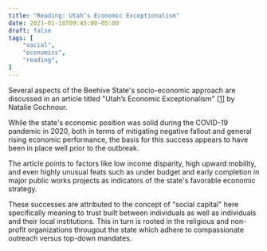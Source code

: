 ```yaml
---
title: "Reading: Utah’s Economic Exceptionalism"
date: 2021-01-18T09:45:00-05:00
draft: false
tags: [
	"social",
	"economics",
	"reading",
]
---
```


Several aspects of the Beehive State's socio-economic approach are discussed in an article titled "Utah’s Economic Exceptionalism" [[1](https://americanaffairsjournal.org/2020/11/utahs-economic-exceptionalism/ "Utah's Economic Exceptionalism - American Affairs")] by Natalie Gochnour.

While the state's economic position was solid during the COVID-19 pandemic in 2020, both in terms of mitigating negative fallout and general rising economic performance, the basis for this success appears to have been in place well prior to the outbreak.

The article points to factors like low income disparity, high upward mobility, and even highly unusual feats such as under budget and early completion in major public works projects as indicators of the state's favorable economic strategy.

These successes are attributed to the concept of "social capital" here specifically meaning to trust built between individuals as well as individuals and their local institutions. This in turn is rooted in the religious and non-profit organizations througout the state which adhere to compassionate outreach versus top-down mandates.